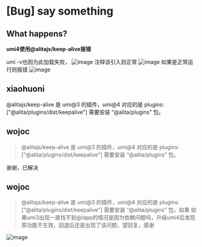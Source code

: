 # [Bug] say something

<!--
感谢您向我们反馈问题，为了高效的解决问题，我们期望你能提供以下信息：
-->

## What happens?

**umi4使用@alitajs/keep-alive报错**

<!-- A clear and concise description of what the bug is. -->
<!-- 清晰的描述下遇到的问题。-->

umi -v也因为此加载失败，
![image](https://user-images.githubusercontent.com/65233821/211705212-b0aebe06-6a20-4755-ae1c-063452cf2834.png)
注释该引入则正常
![image](https://user-images.githubusercontent.com/65233821/211705549-56a5a11e-9f02-42c9-8728-8a52856bd97f.png)
如果是正常运行则报错
![image](https://user-images.githubusercontent.com/65233821/211705651-d782bc66-a22a-4f7b-8fda-1f31a4f30e6f.png)

## xiaohuoni

@alitajs/keep-alive 是 umi@3 的插件，umi@4 对应的是 plugins:["@alita/plugins/dist/keepalive"] 需要安装 “@alita/plugins” 包。

## wojoc

> @alitajs/keep-alive 是 umi@3 的插件，umi@4 对应的是 plugins:["@alita/plugins/dist/keepalive"] 需要安装 “@alita/plugins” 包。

谢谢，已解决

## wojoc

> @alitajs/keep-alive 是 umi@3 的插件，umi@4 对应的是 plugins:["@alita/plugins/dist/keepalive"] 需要安装 “@alita/plugins” 包。如果
> 如果umi3出现一直找不到@/app的情况是因为依赖问题吗，升级umi4后发现原功能不生效，回退后还是出现了该问题，望回复，感谢

![image](https://user-images.githubusercontent.com/65233821/211950988-2b7fb7d5-5153-4bef-aaa8-67c9c1118400.png)
